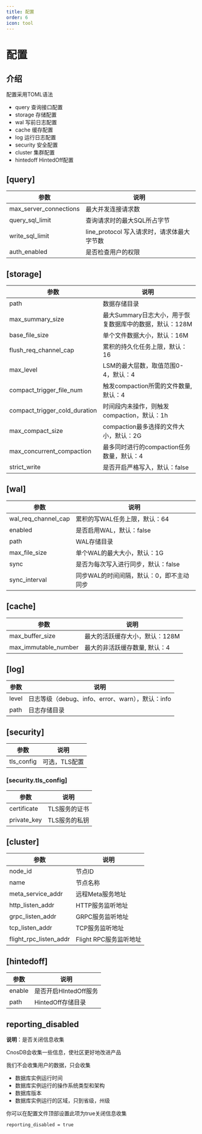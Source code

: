 ```yaml
---
title: 配置
order: 6
icon: tool
---
```


# 配置

## 介绍

配置采用TOML语法

- query 查询接口配置
- storage 存储配置
- wal 写前日志配置
- cache 缓存配置
- log 运行日志配置
- security 安全配置
- cluster 集群配置
- hintedoff HintedOff配置

## [query]

| 参数                   | 说明                                       |
| ---------------------- | ------------------------------------------ |
| max_server_connections | 最大并发连接请求数                         |
| query_sql_limit        | 查询请求时的最大SQL所占字节                |
| write_sql_limit        | line_protocol 写入请求时，请求体最大字节数 |
| auth_enabled           | 是否检查用户的权限                         |

## [storage]

| 参数                 | 说明                                     |
| -------------------- |----------------------------------------|
| path                 | 数据存储目录                             |
| max_summary_size     | 最大Summary日志大小，用于恢复数据库中的数据，默认：128M |
| base_file_size | 单个文件数据大小，默认：16M |
| flush_req_channel_cap | 累积的持久化任务上限，默认：16 |
| max_level | LSM的最大层数，取值范围0-4，默认：4 |
| compact_trigger_file_num | 触发compaction所需的文件数量, 默认：4     |
| compact_trigger_cold_duration | 时间段内未操作，则触发compaction，默认：1h |
| max_compact_size     | compaction最多选择的文件大小，默认：2G |
| max_concurrent_compaction | 最多同时进行的compaction任务数量，默认：4 |
| strict_write     | 是否开启严格写入，默认：false                     |

## [wal]

| 参数    | 说明 |
| ------- | ---- |
| wal_req_channel_cap | 累积的写WAL任务上限，默认：64 |
| enabled | 是否启用WAL，默认：false     |
| path    | WAL存储目录 |
| max_file_size | 单个WAL的最大大小，默认：1G |
| sync    | 是否为每次写入进行同步，默认：false |
| sync_interval | 同步WAL的时间间隔，默认：0，即不主动同步 |

## [cache]

| 参数                 | 说明 |
| -------------------- | ---- |
| max_buffer_size      |  最大的活跃缓存大小，默认：128M  |
| max_immutable_number | 最大的非活跃缓存数量, 默认：4 |

## [log]

| 参数  | 说明 |
| ----- | ---- |
| level |  日志等级（debug、info、error、warn），默认：info   |
| path  |  日志存储目录  |

## [security]
| 参数 | 说明       |
| ---  |----------|
| tls_config | 可选，TLS配置 |

### [security.tls_config]
|参数 | 说明       |
|---|----------|
|certificate| TLS服务的证书 |
|private_key| TLS服务的私钥 |

## [cluster]

| 参数                   | 说明                   |
| ---------------------- | ---------------------- |
| node_id                | 节点ID                 |
| name                   | 节点名称               |
| meta_service_addr      | 远程Meta服务地址       |
| http_listen_addr       | HTTP服务监听地址       |
| grpc_listen_addr       | GRPC服务监听地址       |
| tcp_listen_addr        | TCP服务监听地址        |
| flight_rpc_listen_addr | Flight RPC服务监听地址 |

## [hintedoff]

| 参数   | 说明                  |
| ------ | --------------------- |
| enable | 是否开启HIntedOff服务 |
| path   | HintedOff存储目录     |

## reporting_disabled

**说明**：是否关闭信息收集

CnosDB会收集一些信息，使社区更好地改进产品

我们不会收集用户的数据，只会收集

- 数据库实例运行时间
- 数据库实例运行的操作系统类型和架构
- 数据库版本
- 数据库实例运行的区域，只到省级，州级

你可以在配置文件顶部设置此项为true关闭信息收集
```
reporting_disabled = true
```